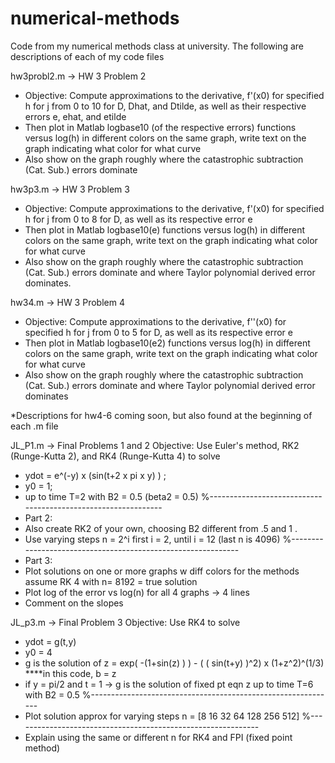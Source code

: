 # numerical-methods
Code from my numerical methods class at university. 
The following are descriptions of each of my code files

hw3probl2.m -> HW 3 Problem 2 
- Objective: Compute approximations to the derivative, f'(x0) for
 specified h  for j from 0 to 10  for D, Dhat, and Dtilde, as well as
 their respective errors e, ehat, and etilde
- Then plot in Matlab logbase10 (of the respective errors) functions versus log(h) in
different colors on the same graph, write text on the graph indicating what
color for what curve
- Also show on the graph roughly where the catastrophic subtraction (Cat.
Sub.) errors dominate



hw3p3.m -> HW 3 Problem 3
- Objective: Compute approximations to the derivative, f'(x0) for specified h  for j from 0 to 8  for D, as well as
 its respective error e
- Then plot in Matlab logbase10(e) functions versus log(h) in
different colors on the same graph, write text on the graph indicating what
color for what curve
- Also show on the graph roughly where the catastrophic subtraction (Cat.
Sub.) errors dominate and where Taylor polynomial derived error dominates.


hw34.m -> HW 3 Problem 4 
- Objective: Compute approximations to the derivative, f''(x0) for
 specified h  for j from 0 to 5  for D, as well as
 its respective error e
- Then plot in Matlab logbase10(e2) functions versus log(h) in
different colors on the same graph, write text on the graph indicating what
color for what curve
- Also show on the graph roughly where the catastrophic subtraction (Cat.
Sub.) errors dominate and where Taylor polynomial derived error dominates


*Descriptions for hw4-6 coming soon, but also found at the beginning of each .m file


JL_P1.m -> Final Problems 1 and 2
Objective: Use Euler's method, RK2 (Runge-Kutta 2), and RK4 (Runge-Kutta 4) to solve
- ydot = e^(-y) x (sin(t+2 x pi x y) ) ; 
- y0 = 1;          
- up to time T=2  with B2 = 0.5 (beta2 = 0.5) 
%--------------------------------------------------------------
- Part 2:
- Also create RK2 of your own, choosing B2 different from .5 and 1 . 
- Use varying steps  n = 2^i   first i = 2, until i = 12 (last n is 4096) 
%-------------------------------------------------------------
- Part 3:
- Plot solutions on one or more graphs w diff colors for the methods
assume RK 4 with n= 8192 = true solution
- Plot log of the error vs log(n) for all 4 graphs -> 4 lines
- Comment on the slopes

JL_p3.m -> Final Problem 3
Objective: Use RK4 to solve
- ydot = g(t,y)
- y0 = 4   
- g is the solution of z = exp(  -(1+sin(z) )  ) - ( ( sin(t+y) )^2) x (1+z^2)^(1/3)   ****in this code, b = z
- if y = pi/2 and t = 1 -> g is the solution of fixed pt eqn z up to time T=6  with B2 = 0.5
%-------------------------------------------------------------
- Plot solution approx for varying steps  n = [8 16 32 64 128 256 512] 
%-------------------------------------------------------------
- Explain using the same or different n for RK4 and FPI (fixed point method)



